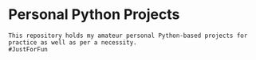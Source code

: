 <h1>Personal Python Projects</h1>
<p>
<code>This repository holds my amateur personal Python-based projects for practice as well as per a necessity.
#JustForFun
</code>
